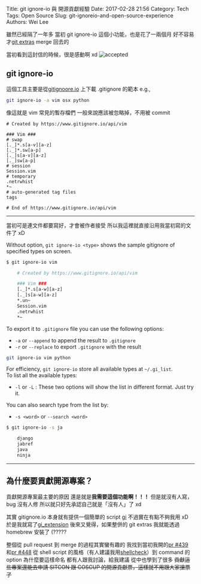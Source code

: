 Title: git ignore-io 與 開源貢獻經驗
Date: 2017-02-28 21:56
Category: Tech
Tags: Open Source
Slug: git-ignoreio-and-open-source-experience
Authors: Wei Lee

雖然已經隔了一年多
當初 git ignore-io 這個小功能，也是花了一兩個月
好不容易才[git extras](https://github.com/tj/git-extras) merge 回去的

<!--more-->

當初看到這封信的時候，很是感動啊 xd
![accepted](/images/posts-image/2017-02-28-git-ignoreio-and-open-source-experience/1-accepted.jpg)

## git ignore-io

這個工具主要是從[gitignoore.io](https://www.gitignore.io) 上下載 .gitignore 的範本
e.g.,

```bash
git ignore-io -a vim osx python
```

像這就是 vim 常見的暫存檔們
一般來說應該被忽略掉，不用被 commit

```text
# Created by https://www.gitignore.io/api/vim

### Vim ###
# swap
[._]*.s[a-v][a-z]
[._]*.sw[a-p]
[._]s[a-v][a-z]
[._]sw[a-p]
# session
Session.vim
# temporary
.netrwhist
*~
# auto-generated tag files
tags

# End of https://www.gitignore.io/api/vim
```

---

當初可是連文件都要寫好，才會被作者接受
所以我這裡就直接沿用我當初寫的文件了 xD

Without option, `git ignore-io <type>` shows the sample gitignore of specified types on screen.

```bash
$ git ignore-io vim

    # Created by https://www.gitignore.io/api/vim

    ### Vim ###
    [._]*.s[a-w][a-z]
    [._]s[a-w][a-z]
    *.un~
    Session.vim
    .netrwhist
    *~
```

To export it to `.gitignore` file you can use the following options:  

* `-a` or `--append` to append the result to `.gitignore`
* `-r` or `--replace` to export `.gitignore` with the result

```bash
git ignore-io vim python
```

For efficiency, `git ignore-io` store all available types at `~/.gi_list`.  
To list all the available types:

* `-l` or `-L` : These two options will show the list in different format. Just try it.

You can also search type from the list by:

* `-s <word>` or `--search <word>`

```bash
$ git ignore-io -s ja

    django
    jabref
    java
    ninja
```

---

## 為什麼要貢獻開源專案？

貢獻開源專案最主要的原因
還是就是**我需要這個功能啊！！！**
但是就沒有人寫，bug 沒有人修
所以就只好先承認自己就是「沒有人」了 xd

其實 gitignore.io 本身就有提供一個簡單的 script [gi](https://www.gitignore.io/docs#-install-command-line)
不過實在有點不夠我用 xD
於是我就寫了[gi_extension](https://github.com/Lee-W/gi_extension)
後來又覺得，如果整併的 git extras
我就能透過 homebrew 安裝了 (?????

整個從 pull request 到 merge 的過程其實蠻有趣的
我找到當初我開的[pr #439](https://github.com/tj/git-extras/pull/439) 和[pr #448](https://github.com/tj/git-extras/pull/448)
從 shell script 的風格（有人建議我用[shellcheck](https://github.com/koalaman/shellcheck)）到 command 的 option 為什麼要這樣命名
都有人跟我討論，給我建議
從中也學到了很多
~~貢獻這些專案還能去申請 SITCON 跟 COSCUP 的開源貢獻票，這樣就不用跟大家搶票了~~

